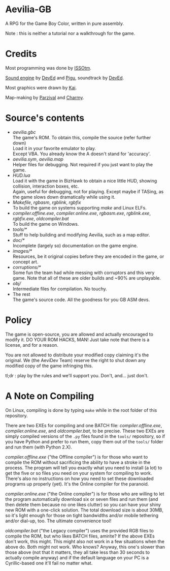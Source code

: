 # Aevilia-GB

A RPG for the Game Boy Color, written in pure assembly.

Note : this is neither a tutorial nor a walkthrough for the game.


# Credits

Most programming was done by [ISSOtm](http://github.com/ISSOtm/).

[Sound engine](http://github.com/DevEd2/DevSound/) by [DevEd](http://github.com/DevEd2/) and [Pigu](http://github.com/Pigu-A/), soundtrack by [DevEd](http://github.com/DevEd2/).

Most graphics were drawn by [Kai](http://github.com/kaikun97).

Map-making by [Parzival](http://github.com/ParzivalWolfram/) and [Charmy](http://github.com/CharmyBee99).


# Source's contents

- _aevilia.gbc_<br/>
  The game's ROM. To obtain this, compile the source (refer further down)<br>Load it in your favorite emulator to play.<br/>
  Except VBA. You already know the A doesn't stand for 'accuracy'.<br/>
- _aevilia.sym_, _aevilia.map_<br/>
  Helper files for debugging. Not required if you just want to play the game.
- _HUD.lua_<br/>
  Load it with the game in BizHawk to obtain a nice little HUD, showing collision, interaction boxes, etc.<br/>
  Again, useful for debugging, not for playing. Except maybe if TASing, as the game slows down dramatically while using it.
- _Makefile_, _rgbasm_, _rgblink_, _rgbfix_<br/>
  To build the game on systems supporting _make_ and Linux ELFs.
- _compiler.offline.exe_, _compiler.online.exe_, _rgbasm.exe_, _rgblink.exe_, _rgbfix.exe_, _oldcompiler.bat_<br/>
  To build the game on Windows.
- _tools/*_<br/>
  Stuff to help building and modifying Aevilia, such as a map editor.
- _doc/*_<br/>
  Incomplete (largely so) documentation on the game engine.
- _images/*_<br/>
  Resources, be it original copies before they are encoded in the game, or concept art.
- _corruptions/*_<br/>
Some fun the team had while messing with corruptors and this very game. Note that all of these are older builds and ~90% are unplayable.
- _obj/_<br/>
  Intermediate files for compilation. No touchy.
- The rest<br/>
  The game's source code. All the goodness for you GB ASM devs.


# Policy

The game is open-source, you are allowed and actually encouraged to modify it. DO YOUR ROM HACKS, MAN! Just take note that there is a license, and for a reason.

You are not allowed to distribute your modified copy claiming it's the original. We (the AeviDev Team) reserve the right to shut down any modified copy of the game infringing this.

tl;dr : play by the rules and we'll support you. Don't, and... just don't.


# A Note on Compiling

On Linux, compiling is done by typing `make` while in the root folder of this repository.


There are two EXEs for compiling and one BATCH file: _compiler.offline.exe_, _compiler.online.exe_, and _oldcompiler.bat_, to be precise. These two EXEs are simply compiled versions of the `.py` files found in the `tools/` repository, so if you have Python and prefer to run them, copy them out of the `tools/` folder and run them (with Python 2.X).

_compiler.offline.exe_ ("the Offline compiler") is for those who want to compile the ROM without sacrificing the ability to have a stroke in the process.
The program will tell you exactly what you need to install (a lot) to get the five or so files you need on your system for compiling to work. There's also no instructions on how you need to set these downloaded programs up properly (yet). It's the Online compiler for the paranoid.

_compiler.online.exe_ ("the Online compiler") is for those who are willing to let the program automatically download six or seven files and run them (and then delete them because no one likes clutter) so you can have your shiny new ROM with a one-click solution. The total download size is about 30MB, so it's light enough for those on tight bandwidths and/or mobile tethering and/or dial-up, too. The ultimate convenience tool!

_oldcompiler.bat_ ("the Legacy compiler") uses the provided RGB<insert a couple letters here> files to compile the ROM, but who likes BATCH files, amirite? If the above EXEs don't work, this might. This might also not work in a few situations when the above do. Both might not work. Who knows? Anyway, this one's slower than those above (not that it matters, they all take less than 30 seconds to actually compile anyway) and if the default language on your PC is a Cyrillic-based one it'll fail no matter what.

